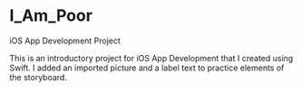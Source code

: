 # I_Am_Poor
iOS App Development Project


This is an introductory project for iOS App Development that I created using Swift. I added an imported picture and a label text to practice elements of the storyboard. 
